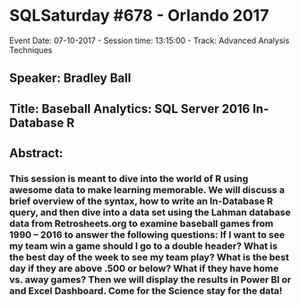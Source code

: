 # SQLSaturday #678 - Orlando 2017
Event Date: 07-10-2017 - Session time: 13:15:00 - Track: Advanced Analysis Techniques
## Speaker: Bradley Ball
## Title: Baseball Analytics: SQL Server 2016 In-Database R
## Abstract:
### This session is meant to dive into the world of R using awesome data to make learning memorable.  We will discuss a brief overview of the syntax, how to write an In-Database R query, and then dive into a data set using the Lahman database  data from Retrosheets.org to examine baseball games from 1990 – 2016 to answer the following questions: If I want to see my team win a game should I go to a double header?  What is the best day of the week to see my team play?  What is the best day if they are above .500 or below?  What if they have home vs. away games?  Then we will display the results in Power BI or and Excel Dashboard. Come for the Science stay for the data!
